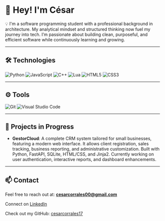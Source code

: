 # 👋 Hey! I'm César

💡 I'm a software programming student with a professional background in architecture. My analytical mindset and structured thinking now fuel my journey into tech. I’m passionate about building clean, purposeful, and efficient software while continuously learning and growing.

---

## 🛠️ Technologies

![Python](https://img.shields.io/badge/Python-3670A0?style=for-the-badge&logo=python&logoColor=ffdd54)
![JavaScript](https://img.shields.io/badge/JavaScript-F7DF1E?style=for-the-badge&logo=javascript&logoColor=black)
![C++](https://img.shields.io/badge/C++-00599C?style=for-the-badge&logo=cplusplus&logoColor=white)
![Lua](https://img.shields.io/badge/Lua-2C2D72?style=for-the-badge&logo=lua&logoColor=white)
![HTML5](https://img.shields.io/badge/HTML5-E34F26?style=for-the-badge&logo=html5&logoColor=white)
![CSS3](https://img.shields.io/badge/CSS3-1572B6?style=for-the-badge&logo=css3&logoColor=white)

---

## ⚙️ Tools

![Git](https://img.shields.io/badge/Git-F05032?style=for-the-badge&logo=git&logoColor=white)
![Visual Studio Code](https://img.shields.io/badge/VS%20Code-007ACC?style=for-the-badge&logo=visual-studio-code&logoColor=white)

---

## 🧠 Projects in Progress

-  **GestorCloud**: A complete CRM system tailored for small businesses, featuring a modern web interface. It allows client registration, sales tracking, business reporting, and administrative customization. Built with Python, FastAPI, SQLite, HTML/CSS, and Jinja2. Currently working on user authentication, interactive reports, and dashboard enhancements.

---

## 📫 Contact

Feel free to reach out at: **cesarcorrales00@gmail.com**

Connect on [LinkedIn](https://www.linkedin.com/in/cesar-david-c-61597913a/)

Check out my GitHub: [cesarcorrales17](https://github.com/cesarcorrales17)
